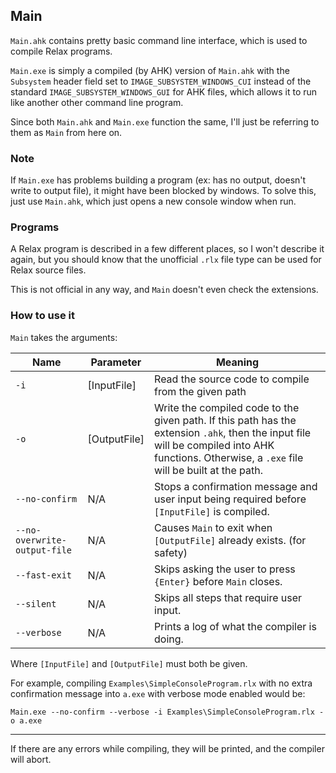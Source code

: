 ## Main

`Main.ahk` contains pretty basic command line interface, which is used to compile Relax programs.

`Main.exe` is simply a compiled (by AHK) version of `Main.ahk` with the `Subsystem` header field set to `IMAGE_SUBSYSTEM_WINDOWS_CUI` instead of the standard `IMAGE_SUBSYSTEM_WINDOWS_GUI` for AHK files, which allows it to run like another other command line program.

Since both `Main.ahk` and `Main.exe` function the same, I'll just be referring to them as `Main` from here on.

### Note

If `Main.exe` has problems building a program (ex: has no output, doesn't write to output file), it might have been blocked by windows. To solve this, just use `Main.ahk`, which just opens a new console window when run.

### Programs

A Relax program is described in a few different places, so I won't describe it again, but you should know that the unofficial `.rlx` file type can be used for Relax source files.

This is not official in any way, and `Main` doesn't even check the extensions.

### How to use it

`Main` takes the arguments:

| Name | Parameter | Meaning |
|------|-----------|---------|
| `-i` | [InputFile] | Read the source code to compile from the given path |
| `-o` | [OutputFile] | Write the compiled code to the given path. If this path has the extension `.ahk`, then the input file will be compiled into AHK functions. Otherwise, a `.exe` file will be built at the path. |
| `--no-confirm` | N/A | Stops a confirmation message and user input being required before `[InputFile]` is compiled. |
| `--no-overwrite-output-file` | N/A | Causes `Main` to exit when `[OutputFile]` already exists. (for safety) |
| `--fast-exit` | N/A | Skips asking the user to press `{Enter}` before `Main` closes. |
| `--silent` | N/A | Skips all steps that require user input. |
| `--verbose` | N/A | Prints a log of what the compiler is doing. |

Where `[InputFile]` and `[OutputFile]` must both be given.

For example, compiling `Examples\SimpleConsoleProgram.rlx` with no extra confirmation message into `a.exe` with verbose mode enabled would be:
```
Main.exe --no-confirm --verbose -i Examples\SimpleConsoleProgram.rlx -o a.exe
```

---

If there are any errors while compiling, they will be printed, and the compiler will abort.